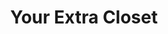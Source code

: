 ---
title: "Your Extra Closet"
url: /oxford/your-extra-closet-allison-cove/
shop: storage rental
---